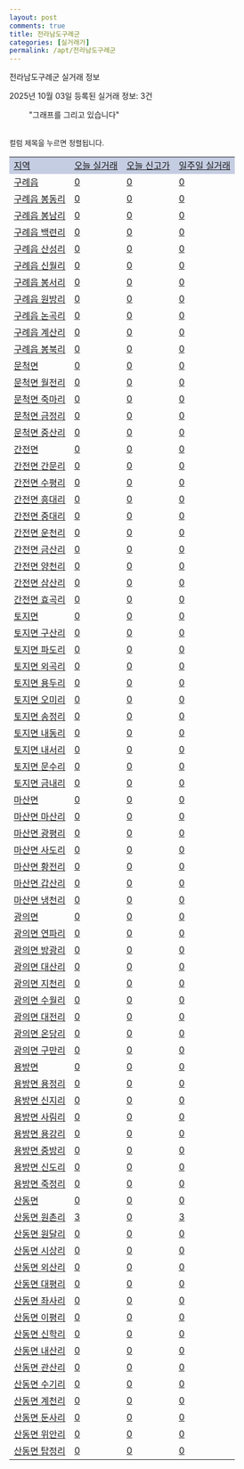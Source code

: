 ```yaml
---
layout: post
comments: true
title: 전라남도구례군
categories: [실거래가]
permalink: /apt/전라남도구례군
---
```


전라남도구례군 실거래 정보

2025년 10월 03일 등록된 실거래 정보: 3건

<!--<script async src="https://pagead2.googlesyndication.com/pagead/js/adsbygoogle.js?client=ca-pub-3485438051770037"
 crossorigin="anonymous"></script>-->

<script type="text/javascript">
  google.charts.load('current', {'packages':['corechart']});
  google.charts.setOnLoadCallback(drawChart);

  function drawChart() {
    var data = google.visualization.arrayToDataTable([['거래일', '매매', '전월세', '전매'], ['21-01', 1, 0, 0], ['21-02', 3, 1, 0], ['21-03', 6, 1, 0], ['21-04', 1, 0, 0], ['21-05', 0, 1, 0], ['21-06', 1, 0, 0], ['21-07', 0, 1, 0], ['21-08', 6, 2, 0], ['21-09', 6, 7, 1], ['21-10', 5, 5, 0], ['21-11', 7, 0, 0], ['21-12', 6, 2, 3], ['22-01', 4, 3, 1], ['22-02', 11, 0, 0], ['22-03', 4, 2, 0], ['22-04', 6, 1, 0], ['22-05', 2, 0, 0], ['22-06', 10, 2, 2], ['22-07', 8, 1, 5], ['22-08', 0, 0, 2], ['23-07', 1, 0, 0], ['23-08', 0, 1, 0], ['23-09', 1, 0, 0], ['23-10', 1, 0, 0], ['23-11', 2, 1, 0], ['23-12', 4, 0, 0], ['24-01', 1, 0, 0], ['24-02', 1, 0, 0], ['24-03', 0, 1, 0], ['24-04', 0, 1, 0], ['24-05', 0, 1, 0], ['24-06', 0, 1, 0], ['24-07', 1, 0, 0], ['24-08', 1, 0, 0], ['24-09', 1, 1, 0], ['24-10', 1, 0, 1], ['24-11', 3, 0, 3], ['24-12', 5, 5, 5], ['25-01', 5, 5, 5], ['25-02', 4, 4, 4], ['25-03', 2, 2, 2], ['25-04', 1, 1, 1], ['25-05', 4, 4, 4], ['25-06', 4, 4, 4], ['25-07', 3, 3, 3], ['25-08', 4, 4, 4], ['25-09', 2, 2, 2]]);

    var options = {
      title: '최근 1년간 유형별 거래량 추이',
      legend: { position: 'bottom' }
    };

    setTimeout(function() {
        var chart = new google.visualization.LineChart(document.getElementById('columnchart_material'));
        chart.draw(data, (options));
        document.getElementById('loading').style.display = 'none';
        var dayLabel = (new Date()).getDay();
        if (dayLabel < 2) {
            sorttable.innerSortFunction.apply(document.getElementById('week'), []);
            sorttable.innerSortFunction.apply(document.getElementById('week'), []);        
        }
        else {
            sorttable.innerSortFunction.apply(document.getElementById('today'), []);
            sorttable.innerSortFunction.apply(document.getElementById('today'), []);
        }
    }, 200);

  }
</script>

<div id="loading" style="z-index:20; display: block; margin-left: 35px">"그래프를 그리고 있습니다"</div>
<div id="columnchart_material" style="width: 95%; margin-left: -35px; display: block"></div>
<!--<div style="width: 95%; margin-left: -35px; display: block">
      <script async src="https://pagead2.googlesyndication.com/pagead/js/adsbygoogle.js?client=ca-pub-3485438051770037"
          crossorigin="anonymous"></script>
      <ins class="adsbygoogle"
          style="display:block"
          data-ad-format="fluid"
          data-ad-layout-key="-fb+5w+4e-db+86"
          data-ad-client="ca-pub-3485438051770037"
          data-ad-slot="1827090281"></ins>
      <script>
          (adsbygoogle = window.adsbygoogle || []).push({});
      </script>
</div>-->
<br>

<font size='small' style='font-size: small;'>컬럼 제목을 누르면 정렬됩니다.</font>
<table class="sortable">
  <tr style='background-color: rgba(114, 132, 186,0.4);'>
    <td id="region"><a href="#">지역</a></td>
    <td id="today"><a href="#">오늘 실거래</a></td>
    <td id="today_new"><a href="#">오늘 신고가</a></td>
    <td id="week"><a href="#">일주일 실거래</a></td>
  </tr>

  
  <tr class="item">
    <td><a href="전라남도구례군구례읍">구례읍</a></td>
    <td><a href="전라남도구례군구례읍">0</a></td>
    <td><a href="전라남도구례군구례읍">0</a></td>
    <td><a href="전라남도구례군구례읍">0</a></td>
  </tr>
    

  <tr class="item">
    <td><a href="전라남도구례군구례읍봉동리">구례읍 봉동리</a></td>
    <td><a href="전라남도구례군구례읍봉동리">0</a></td>
    <td><a href="전라남도구례군구례읍봉동리">0</a></td>
    <td><a href="전라남도구례군구례읍봉동리">0</a></td>
  </tr>
    

  <tr class="item">
    <td><a href="전라남도구례군구례읍봉남리">구례읍 봉남리</a></td>
    <td><a href="전라남도구례군구례읍봉남리">0</a></td>
    <td><a href="전라남도구례군구례읍봉남리">0</a></td>
    <td><a href="전라남도구례군구례읍봉남리">0</a></td>
  </tr>
    

  <tr class="item">
    <td><a href="전라남도구례군구례읍백련리">구례읍 백련리</a></td>
    <td><a href="전라남도구례군구례읍백련리">0</a></td>
    <td><a href="전라남도구례군구례읍백련리">0</a></td>
    <td><a href="전라남도구례군구례읍백련리">0</a></td>
  </tr>
    

  <tr class="item">
    <td><a href="전라남도구례군구례읍산성리">구례읍 산성리</a></td>
    <td><a href="전라남도구례군구례읍산성리">0</a></td>
    <td><a href="전라남도구례군구례읍산성리">0</a></td>
    <td><a href="전라남도구례군구례읍산성리">0</a></td>
  </tr>
    

  <tr class="item">
    <td><a href="전라남도구례군구례읍신월리">구례읍 신월리</a></td>
    <td><a href="전라남도구례군구례읍신월리">0</a></td>
    <td><a href="전라남도구례군구례읍신월리">0</a></td>
    <td><a href="전라남도구례군구례읍신월리">0</a></td>
  </tr>
    

  <tr class="item">
    <td><a href="전라남도구례군구례읍봉서리">구례읍 봉서리</a></td>
    <td><a href="전라남도구례군구례읍봉서리">0</a></td>
    <td><a href="전라남도구례군구례읍봉서리">0</a></td>
    <td><a href="전라남도구례군구례읍봉서리">0</a></td>
  </tr>
    

  <tr class="item">
    <td><a href="전라남도구례군구례읍원방리">구례읍 원방리</a></td>
    <td><a href="전라남도구례군구례읍원방리">0</a></td>
    <td><a href="전라남도구례군구례읍원방리">0</a></td>
    <td><a href="전라남도구례군구례읍원방리">0</a></td>
  </tr>
    

  <tr class="item">
    <td><a href="전라남도구례군구례읍논곡리">구례읍 논곡리</a></td>
    <td><a href="전라남도구례군구례읍논곡리">0</a></td>
    <td><a href="전라남도구례군구례읍논곡리">0</a></td>
    <td><a href="전라남도구례군구례읍논곡리">0</a></td>
  </tr>
    

  <tr class="item">
    <td><a href="전라남도구례군구례읍계산리">구례읍 계산리</a></td>
    <td><a href="전라남도구례군구례읍계산리">0</a></td>
    <td><a href="전라남도구례군구례읍계산리">0</a></td>
    <td><a href="전라남도구례군구례읍계산리">0</a></td>
  </tr>
    

  <tr class="item">
    <td><a href="전라남도구례군구례읍봉북리">구례읍 봉북리</a></td>
    <td><a href="전라남도구례군구례읍봉북리">0</a></td>
    <td><a href="전라남도구례군구례읍봉북리">0</a></td>
    <td><a href="전라남도구례군구례읍봉북리">0</a></td>
  </tr>
    

  <tr class="item">
    <td><a href="전라남도구례군문척면">문척면</a></td>
    <td><a href="전라남도구례군문척면">0</a></td>
    <td><a href="전라남도구례군문척면">0</a></td>
    <td><a href="전라남도구례군문척면">0</a></td>
  </tr>
    

  <tr class="item">
    <td><a href="전라남도구례군문척면월전리">문척면 월전리</a></td>
    <td><a href="전라남도구례군문척면월전리">0</a></td>
    <td><a href="전라남도구례군문척면월전리">0</a></td>
    <td><a href="전라남도구례군문척면월전리">0</a></td>
  </tr>
    

  <tr class="item">
    <td><a href="전라남도구례군문척면죽마리">문척면 죽마리</a></td>
    <td><a href="전라남도구례군문척면죽마리">0</a></td>
    <td><a href="전라남도구례군문척면죽마리">0</a></td>
    <td><a href="전라남도구례군문척면죽마리">0</a></td>
  </tr>
    

  <tr class="item">
    <td><a href="전라남도구례군문척면금정리">문척면 금정리</a></td>
    <td><a href="전라남도구례군문척면금정리">0</a></td>
    <td><a href="전라남도구례군문척면금정리">0</a></td>
    <td><a href="전라남도구례군문척면금정리">0</a></td>
  </tr>
    

  <tr class="item">
    <td><a href="전라남도구례군문척면중산리">문척면 중산리</a></td>
    <td><a href="전라남도구례군문척면중산리">0</a></td>
    <td><a href="전라남도구례군문척면중산리">0</a></td>
    <td><a href="전라남도구례군문척면중산리">0</a></td>
  </tr>
    

  <tr class="item">
    <td><a href="전라남도구례군간전면">간전면</a></td>
    <td><a href="전라남도구례군간전면">0</a></td>
    <td><a href="전라남도구례군간전면">0</a></td>
    <td><a href="전라남도구례군간전면">0</a></td>
  </tr>
    

  <tr class="item">
    <td><a href="전라남도구례군간전면간문리">간전면 간문리</a></td>
    <td><a href="전라남도구례군간전면간문리">0</a></td>
    <td><a href="전라남도구례군간전면간문리">0</a></td>
    <td><a href="전라남도구례군간전면간문리">0</a></td>
  </tr>
    

  <tr class="item">
    <td><a href="전라남도구례군간전면수평리">간전면 수평리</a></td>
    <td><a href="전라남도구례군간전면수평리">0</a></td>
    <td><a href="전라남도구례군간전면수평리">0</a></td>
    <td><a href="전라남도구례군간전면수평리">0</a></td>
  </tr>
    

  <tr class="item">
    <td><a href="전라남도구례군간전면흥대리">간전면 흥대리</a></td>
    <td><a href="전라남도구례군간전면흥대리">0</a></td>
    <td><a href="전라남도구례군간전면흥대리">0</a></td>
    <td><a href="전라남도구례군간전면흥대리">0</a></td>
  </tr>
    

  <tr class="item">
    <td><a href="전라남도구례군간전면중대리">간전면 중대리</a></td>
    <td><a href="전라남도구례군간전면중대리">0</a></td>
    <td><a href="전라남도구례군간전면중대리">0</a></td>
    <td><a href="전라남도구례군간전면중대리">0</a></td>
  </tr>
    

  <tr class="item">
    <td><a href="전라남도구례군간전면운천리">간전면 운천리</a></td>
    <td><a href="전라남도구례군간전면운천리">0</a></td>
    <td><a href="전라남도구례군간전면운천리">0</a></td>
    <td><a href="전라남도구례군간전면운천리">0</a></td>
  </tr>
    

  <tr class="item">
    <td><a href="전라남도구례군간전면금산리">간전면 금산리</a></td>
    <td><a href="전라남도구례군간전면금산리">0</a></td>
    <td><a href="전라남도구례군간전면금산리">0</a></td>
    <td><a href="전라남도구례군간전면금산리">0</a></td>
  </tr>
    

  <tr class="item">
    <td><a href="전라남도구례군간전면양천리">간전면 양천리</a></td>
    <td><a href="전라남도구례군간전면양천리">0</a></td>
    <td><a href="전라남도구례군간전면양천리">0</a></td>
    <td><a href="전라남도구례군간전면양천리">0</a></td>
  </tr>
    

  <tr class="item">
    <td><a href="전라남도구례군간전면삼산리">간전면 삼산리</a></td>
    <td><a href="전라남도구례군간전면삼산리">0</a></td>
    <td><a href="전라남도구례군간전면삼산리">0</a></td>
    <td><a href="전라남도구례군간전면삼산리">0</a></td>
  </tr>
    

  <tr class="item">
    <td><a href="전라남도구례군간전면효곡리">간전면 효곡리</a></td>
    <td><a href="전라남도구례군간전면효곡리">0</a></td>
    <td><a href="전라남도구례군간전면효곡리">0</a></td>
    <td><a href="전라남도구례군간전면효곡리">0</a></td>
  </tr>
    

  <tr class="item">
    <td><a href="전라남도구례군토지면">토지면</a></td>
    <td><a href="전라남도구례군토지면">0</a></td>
    <td><a href="전라남도구례군토지면">0</a></td>
    <td><a href="전라남도구례군토지면">0</a></td>
  </tr>
    

  <tr class="item">
    <td><a href="전라남도구례군토지면구산리">토지면 구산리</a></td>
    <td><a href="전라남도구례군토지면구산리">0</a></td>
    <td><a href="전라남도구례군토지면구산리">0</a></td>
    <td><a href="전라남도구례군토지면구산리">0</a></td>
  </tr>
    

  <tr class="item">
    <td><a href="전라남도구례군토지면파도리">토지면 파도리</a></td>
    <td><a href="전라남도구례군토지면파도리">0</a></td>
    <td><a href="전라남도구례군토지면파도리">0</a></td>
    <td><a href="전라남도구례군토지면파도리">0</a></td>
  </tr>
    

  <tr class="item">
    <td><a href="전라남도구례군토지면외곡리">토지면 외곡리</a></td>
    <td><a href="전라남도구례군토지면외곡리">0</a></td>
    <td><a href="전라남도구례군토지면외곡리">0</a></td>
    <td><a href="전라남도구례군토지면외곡리">0</a></td>
  </tr>
    

  <tr class="item">
    <td><a href="전라남도구례군토지면용두리">토지면 용두리</a></td>
    <td><a href="전라남도구례군토지면용두리">0</a></td>
    <td><a href="전라남도구례군토지면용두리">0</a></td>
    <td><a href="전라남도구례군토지면용두리">0</a></td>
  </tr>
    

  <tr class="item">
    <td><a href="전라남도구례군토지면오미리">토지면 오미리</a></td>
    <td><a href="전라남도구례군토지면오미리">0</a></td>
    <td><a href="전라남도구례군토지면오미리">0</a></td>
    <td><a href="전라남도구례군토지면오미리">0</a></td>
  </tr>
    

  <tr class="item">
    <td><a href="전라남도구례군토지면송정리">토지면 송정리</a></td>
    <td><a href="전라남도구례군토지면송정리">0</a></td>
    <td><a href="전라남도구례군토지면송정리">0</a></td>
    <td><a href="전라남도구례군토지면송정리">0</a></td>
  </tr>
    

  <tr class="item">
    <td><a href="전라남도구례군토지면내동리">토지면 내동리</a></td>
    <td><a href="전라남도구례군토지면내동리">0</a></td>
    <td><a href="전라남도구례군토지면내동리">0</a></td>
    <td><a href="전라남도구례군토지면내동리">0</a></td>
  </tr>
    

  <tr class="item">
    <td><a href="전라남도구례군토지면내서리">토지면 내서리</a></td>
    <td><a href="전라남도구례군토지면내서리">0</a></td>
    <td><a href="전라남도구례군토지면내서리">0</a></td>
    <td><a href="전라남도구례군토지면내서리">0</a></td>
  </tr>
    

  <tr class="item">
    <td><a href="전라남도구례군토지면문수리">토지면 문수리</a></td>
    <td><a href="전라남도구례군토지면문수리">0</a></td>
    <td><a href="전라남도구례군토지면문수리">0</a></td>
    <td><a href="전라남도구례군토지면문수리">0</a></td>
  </tr>
    

  <tr class="item">
    <td><a href="전라남도구례군토지면금내리">토지면 금내리</a></td>
    <td><a href="전라남도구례군토지면금내리">0</a></td>
    <td><a href="전라남도구례군토지면금내리">0</a></td>
    <td><a href="전라남도구례군토지면금내리">0</a></td>
  </tr>
    

  <tr class="item">
    <td><a href="전라남도구례군마산면">마산면</a></td>
    <td><a href="전라남도구례군마산면">0</a></td>
    <td><a href="전라남도구례군마산면">0</a></td>
    <td><a href="전라남도구례군마산면">0</a></td>
  </tr>
    

  <tr class="item">
    <td><a href="전라남도구례군마산면마산리">마산면 마산리</a></td>
    <td><a href="전라남도구례군마산면마산리">0</a></td>
    <td><a href="전라남도구례군마산면마산리">0</a></td>
    <td><a href="전라남도구례군마산면마산리">0</a></td>
  </tr>
    

  <tr class="item">
    <td><a href="전라남도구례군마산면광평리">마산면 광평리</a></td>
    <td><a href="전라남도구례군마산면광평리">0</a></td>
    <td><a href="전라남도구례군마산면광평리">0</a></td>
    <td><a href="전라남도구례군마산면광평리">0</a></td>
  </tr>
    

  <tr class="item">
    <td><a href="전라남도구례군마산면사도리">마산면 사도리</a></td>
    <td><a href="전라남도구례군마산면사도리">0</a></td>
    <td><a href="전라남도구례군마산면사도리">0</a></td>
    <td><a href="전라남도구례군마산면사도리">0</a></td>
  </tr>
    

  <tr class="item">
    <td><a href="전라남도구례군마산면황전리">마산면 황전리</a></td>
    <td><a href="전라남도구례군마산면황전리">0</a></td>
    <td><a href="전라남도구례군마산면황전리">0</a></td>
    <td><a href="전라남도구례군마산면황전리">0</a></td>
  </tr>
    

  <tr class="item">
    <td><a href="전라남도구례군마산면갑산리">마산면 갑산리</a></td>
    <td><a href="전라남도구례군마산면갑산리">0</a></td>
    <td><a href="전라남도구례군마산면갑산리">0</a></td>
    <td><a href="전라남도구례군마산면갑산리">0</a></td>
  </tr>
    

  <tr class="item">
    <td><a href="전라남도구례군마산면냉천리">마산면 냉천리</a></td>
    <td><a href="전라남도구례군마산면냉천리">0</a></td>
    <td><a href="전라남도구례군마산면냉천리">0</a></td>
    <td><a href="전라남도구례군마산면냉천리">0</a></td>
  </tr>
    

  <tr class="item">
    <td><a href="전라남도구례군광의면">광의면</a></td>
    <td><a href="전라남도구례군광의면">0</a></td>
    <td><a href="전라남도구례군광의면">0</a></td>
    <td><a href="전라남도구례군광의면">0</a></td>
  </tr>
    

  <tr class="item">
    <td><a href="전라남도구례군광의면연파리">광의면 연파리</a></td>
    <td><a href="전라남도구례군광의면연파리">0</a></td>
    <td><a href="전라남도구례군광의면연파리">0</a></td>
    <td><a href="전라남도구례군광의면연파리">0</a></td>
  </tr>
    

  <tr class="item">
    <td><a href="전라남도구례군광의면방광리">광의면 방광리</a></td>
    <td><a href="전라남도구례군광의면방광리">0</a></td>
    <td><a href="전라남도구례군광의면방광리">0</a></td>
    <td><a href="전라남도구례군광의면방광리">0</a></td>
  </tr>
    

  <tr class="item">
    <td><a href="전라남도구례군광의면대산리">광의면 대산리</a></td>
    <td><a href="전라남도구례군광의면대산리">0</a></td>
    <td><a href="전라남도구례군광의면대산리">0</a></td>
    <td><a href="전라남도구례군광의면대산리">0</a></td>
  </tr>
    

  <tr class="item">
    <td><a href="전라남도구례군광의면지천리">광의면 지천리</a></td>
    <td><a href="전라남도구례군광의면지천리">0</a></td>
    <td><a href="전라남도구례군광의면지천리">0</a></td>
    <td><a href="전라남도구례군광의면지천리">0</a></td>
  </tr>
    

  <tr class="item">
    <td><a href="전라남도구례군광의면수월리">광의면 수월리</a></td>
    <td><a href="전라남도구례군광의면수월리">0</a></td>
    <td><a href="전라남도구례군광의면수월리">0</a></td>
    <td><a href="전라남도구례군광의면수월리">0</a></td>
  </tr>
    

  <tr class="item">
    <td><a href="전라남도구례군광의면대전리">광의면 대전리</a></td>
    <td><a href="전라남도구례군광의면대전리">0</a></td>
    <td><a href="전라남도구례군광의면대전리">0</a></td>
    <td><a href="전라남도구례군광의면대전리">0</a></td>
  </tr>
    

  <tr class="item">
    <td><a href="전라남도구례군광의면온당리">광의면 온당리</a></td>
    <td><a href="전라남도구례군광의면온당리">0</a></td>
    <td><a href="전라남도구례군광의면온당리">0</a></td>
    <td><a href="전라남도구례군광의면온당리">0</a></td>
  </tr>
    

  <tr class="item">
    <td><a href="전라남도구례군광의면구만리">광의면 구만리</a></td>
    <td><a href="전라남도구례군광의면구만리">0</a></td>
    <td><a href="전라남도구례군광의면구만리">0</a></td>
    <td><a href="전라남도구례군광의면구만리">0</a></td>
  </tr>
    

  <tr class="item">
    <td><a href="전라남도구례군용방면">용방면</a></td>
    <td><a href="전라남도구례군용방면">0</a></td>
    <td><a href="전라남도구례군용방면">0</a></td>
    <td><a href="전라남도구례군용방면">0</a></td>
  </tr>
    

  <tr class="item">
    <td><a href="전라남도구례군용방면용정리">용방면 용정리</a></td>
    <td><a href="전라남도구례군용방면용정리">0</a></td>
    <td><a href="전라남도구례군용방면용정리">0</a></td>
    <td><a href="전라남도구례군용방면용정리">0</a></td>
  </tr>
    

  <tr class="item">
    <td><a href="전라남도구례군용방면신지리">용방면 신지리</a></td>
    <td><a href="전라남도구례군용방면신지리">0</a></td>
    <td><a href="전라남도구례군용방면신지리">0</a></td>
    <td><a href="전라남도구례군용방면신지리">0</a></td>
  </tr>
    

  <tr class="item">
    <td><a href="전라남도구례군용방면사림리">용방면 사림리</a></td>
    <td><a href="전라남도구례군용방면사림리">0</a></td>
    <td><a href="전라남도구례군용방면사림리">0</a></td>
    <td><a href="전라남도구례군용방면사림리">0</a></td>
  </tr>
    

  <tr class="item">
    <td><a href="전라남도구례군용방면용강리">용방면 용강리</a></td>
    <td><a href="전라남도구례군용방면용강리">0</a></td>
    <td><a href="전라남도구례군용방면용강리">0</a></td>
    <td><a href="전라남도구례군용방면용강리">0</a></td>
  </tr>
    

  <tr class="item">
    <td><a href="전라남도구례군용방면중방리">용방면 중방리</a></td>
    <td><a href="전라남도구례군용방면중방리">0</a></td>
    <td><a href="전라남도구례군용방면중방리">0</a></td>
    <td><a href="전라남도구례군용방면중방리">0</a></td>
  </tr>
    

  <tr class="item">
    <td><a href="전라남도구례군용방면신도리">용방면 신도리</a></td>
    <td><a href="전라남도구례군용방면신도리">0</a></td>
    <td><a href="전라남도구례군용방면신도리">0</a></td>
    <td><a href="전라남도구례군용방면신도리">0</a></td>
  </tr>
    

  <tr class="item">
    <td><a href="전라남도구례군용방면죽정리">용방면 죽정리</a></td>
    <td><a href="전라남도구례군용방면죽정리">0</a></td>
    <td><a href="전라남도구례군용방면죽정리">0</a></td>
    <td><a href="전라남도구례군용방면죽정리">0</a></td>
  </tr>
    

  <tr class="item">
    <td><a href="전라남도구례군산동면">산동면</a></td>
    <td><a href="전라남도구례군산동면">0</a></td>
    <td><a href="전라남도구례군산동면">0</a></td>
    <td><a href="전라남도구례군산동면">0</a></td>
  </tr>
    

  <tr class="item">
    <td><a href="전라남도구례군산동면원촌리">산동면 원촌리</a></td>
    <td><a href="전라남도구례군산동면원촌리">3</a></td>
    <td><a href="전라남도구례군산동면원촌리">0</a></td>
    <td><a href="전라남도구례군산동면원촌리">3</a></td>
  </tr>
    

  <tr class="item">
    <td><a href="전라남도구례군산동면원달리">산동면 원달리</a></td>
    <td><a href="전라남도구례군산동면원달리">0</a></td>
    <td><a href="전라남도구례군산동면원달리">0</a></td>
    <td><a href="전라남도구례군산동면원달리">0</a></td>
  </tr>
    

  <tr class="item">
    <td><a href="전라남도구례군산동면시상리">산동면 시상리</a></td>
    <td><a href="전라남도구례군산동면시상리">0</a></td>
    <td><a href="전라남도구례군산동면시상리">0</a></td>
    <td><a href="전라남도구례군산동면시상리">0</a></td>
  </tr>
    

  <tr class="item">
    <td><a href="전라남도구례군산동면외산리">산동면 외산리</a></td>
    <td><a href="전라남도구례군산동면외산리">0</a></td>
    <td><a href="전라남도구례군산동면외산리">0</a></td>
    <td><a href="전라남도구례군산동면외산리">0</a></td>
  </tr>
    

  <tr class="item">
    <td><a href="전라남도구례군산동면대평리">산동면 대평리</a></td>
    <td><a href="전라남도구례군산동면대평리">0</a></td>
    <td><a href="전라남도구례군산동면대평리">0</a></td>
    <td><a href="전라남도구례군산동면대평리">0</a></td>
  </tr>
    

  <tr class="item">
    <td><a href="전라남도구례군산동면좌사리">산동면 좌사리</a></td>
    <td><a href="전라남도구례군산동면좌사리">0</a></td>
    <td><a href="전라남도구례군산동면좌사리">0</a></td>
    <td><a href="전라남도구례군산동면좌사리">0</a></td>
  </tr>
    

  <tr class="item">
    <td><a href="전라남도구례군산동면이평리">산동면 이평리</a></td>
    <td><a href="전라남도구례군산동면이평리">0</a></td>
    <td><a href="전라남도구례군산동면이평리">0</a></td>
    <td><a href="전라남도구례군산동면이평리">0</a></td>
  </tr>
    

  <tr class="item">
    <td><a href="전라남도구례군산동면신학리">산동면 신학리</a></td>
    <td><a href="전라남도구례군산동면신학리">0</a></td>
    <td><a href="전라남도구례군산동면신학리">0</a></td>
    <td><a href="전라남도구례군산동면신학리">0</a></td>
  </tr>
    

  <tr class="item">
    <td><a href="전라남도구례군산동면내산리">산동면 내산리</a></td>
    <td><a href="전라남도구례군산동면내산리">0</a></td>
    <td><a href="전라남도구례군산동면내산리">0</a></td>
    <td><a href="전라남도구례군산동면내산리">0</a></td>
  </tr>
    

  <tr class="item">
    <td><a href="전라남도구례군산동면관산리">산동면 관산리</a></td>
    <td><a href="전라남도구례군산동면관산리">0</a></td>
    <td><a href="전라남도구례군산동면관산리">0</a></td>
    <td><a href="전라남도구례군산동면관산리">0</a></td>
  </tr>
    

  <tr class="item">
    <td><a href="전라남도구례군산동면수기리">산동면 수기리</a></td>
    <td><a href="전라남도구례군산동면수기리">0</a></td>
    <td><a href="전라남도구례군산동면수기리">0</a></td>
    <td><a href="전라남도구례군산동면수기리">0</a></td>
  </tr>
    

  <tr class="item">
    <td><a href="전라남도구례군산동면계천리">산동면 계천리</a></td>
    <td><a href="전라남도구례군산동면계천리">0</a></td>
    <td><a href="전라남도구례군산동면계천리">0</a></td>
    <td><a href="전라남도구례군산동면계천리">0</a></td>
  </tr>
    

  <tr class="item">
    <td><a href="전라남도구례군산동면둔사리">산동면 둔사리</a></td>
    <td><a href="전라남도구례군산동면둔사리">0</a></td>
    <td><a href="전라남도구례군산동면둔사리">0</a></td>
    <td><a href="전라남도구례군산동면둔사리">0</a></td>
  </tr>
    

  <tr class="item">
    <td><a href="전라남도구례군산동면위안리">산동면 위안리</a></td>
    <td><a href="전라남도구례군산동면위안리">0</a></td>
    <td><a href="전라남도구례군산동면위안리">0</a></td>
    <td><a href="전라남도구례군산동면위안리">0</a></td>
  </tr>
    

  <tr class="item">
    <td><a href="전라남도구례군산동면탑정리">산동면 탑정리</a></td>
    <td><a href="전라남도구례군산동면탑정리">0</a></td>
    <td><a href="전라남도구례군산동면탑정리">0</a></td>
    <td><a href="전라남도구례군산동면탑정리">0</a></td>
  </tr>
    


</table>


    
